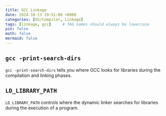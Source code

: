 ```yaml
---
title: GCC Linkage
date: 2024-10-13 19:51:00 +0800
categories: [OS/Compiler, Linkage]
tags: [linkage, gcc]     # TAG names should always be lowercase
pin: false
math: false
mermaid: false
---
```


## `gcc -print-search-dirs`

`gcc -print-search-dirs` tells you where GCC looks for libraries during the compilation and linking phases.


## `LD_LIBRARY_PATH`

`LD_LIBRARY_PATH` controls where the dynamic linker searches for libraries during the execution of a program.
